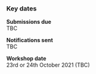 ### Key dates

**Submissions due**<br>
TBC

**Notifications sent**<br>
TBC

**Workshop date**<br>
23rd or 24th October 2021 (TBC)